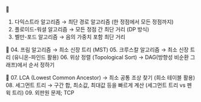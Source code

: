 💛
01. 다익스트라 알고리즘 → 최단 경로 알고리즘 (한 정점에서 모든 정점까지)
02. 플로이드-워셜 알고리즘 → 모든 정점 간 최단 거리 (DP 방식)
03. 벨만-포드 알고리즘 → 음의 가중치 포함 최단 거리

💚
04. 프림 알고리즘 → 최소 신장 트리 (MST)
05. 크루스칼 알고리즘 → 최소 신장 트리 (유니온-파인드 활용)
06. 위상 정렬 (Topological Sort) → DAG(방향성 비순환 그래프)에서 순서 정하기

💙
07. LCA (Lowest Common Ancestor) → 최소 공통 조상 찾기 (희소 테이블 활용)
08. 세그먼트 트리 → 구간 합, 최소값, 최대값 등을 빠르게 계산 (세그먼트 트리 vs 펜윅 트리)
09. 외판원 문제; TCP
